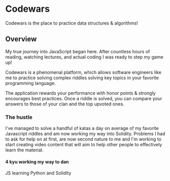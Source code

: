 # Codewars

Codewars is the place to practice data structures & algorithms!  

## Overview

My true journey into JavaScript began here.  After countless hours of reading, watching lectures, and actual coding I was ready to step my game up!

Codewars is a phenomenal platform, which allows software engineers like me to practice solving complex riddles solving key topics in your
favorite programming language.

The application rewards your performance with honor points & strongly encourages best practices.  Once a riddle is solved, you can compare your 
answers to those of your clan and the top upvoted ones.

### The hustle

I've managed to solve a handful of katas a day on average of my favorite Javascript riddles and am now working my way into Solidity.  Problems I had to ask for help on
at first, are now second nature to me and I'm working to start creating video content that will aim to help other people to effectively learn the material.


#### 4 kyu working my way to dan   
JS learning Python and Solidity

